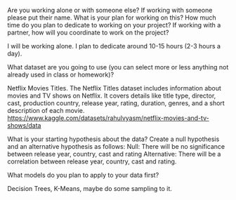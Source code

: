 Are you working alone or with someone else? If working with someone please put their name.
What is your plan for working on this? How much time do you plan to dedicate to working on your project? If working with a partner, how will you coordinate to work on the project?

I will be working alone.  I plan to dedicate around 10-15 hours (2-3 hours a day).

What dataset are you going to use (you can select more or less anything not already used in class or homework)? 

Netflix Movies Titles. The Netflix Titles dataset includes information about movies and TV shows on Netflix. It covers details like title type, director, cast, production country, release year, rating, duration, genres, and a short description of each movie. https://www.kaggle.com/datasets/rahulvyasm/netflix-movies-and-tv-shows/data 

What is your starting hypothesis about the data? Create a null hypothesis and an alternative hypothesis as follows:
Null: There will be no significance between release year, country, cast and rating
Alternative: There will be a correlation between release year, country, cast and rating. 

What models do you plan to apply to your data first? 

Decision Trees, K-Means, maybe do some sampling to it. 